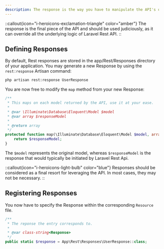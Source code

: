```yaml
---
description: The response is the way you have to manipulate the API's output for each model.
---
```


::callout{icon="i-heroicons-exclamation-triangle" color="amber"}
The response is the final piece of the API and should be used judiciously, as it can override all the underlying logic of Laravel Rest API.
::

## Defining Responses

By default, Rest responses are stored in the app/Rest/Responses directory of your application. You may generate a new Response by using the `rest:response` Artisan command:

```bash
php artisan rest:response UserResponse
```

You are now free to modify the `map` method from your new Response:

```php
/**
 * This maps on each model returned by the API, use it at your ease.
 *
 * @var \Illuminate\Database\Eloquent\Model $model
 * @var array $responseModel
 *
 * @return array
 */
protected function map(\Illuminate\Database\Eloquent\Model $model, array $responseModel) : array {
    return $responseModel;
}
```

The `$model` represents the original model, whereas `$responseModel` is the response that would typically be initiated by Laravel Rest Api.

::callout{icon="i-heroicons-light-bulb" color="blue"}
Responses should be considered as a final resort for leveraging the API. In most cases, they may not be necessary.
::

## Registering Responses

You now have to specify the Response within the corresponding `Resource` file.
```php [UserResource.php]
/**
 * The reponse the entry corresponds to.
 *
 * @var class-string<Response>
 */
public static $response = App\Rest\Responses\UserResponse::class;
```
